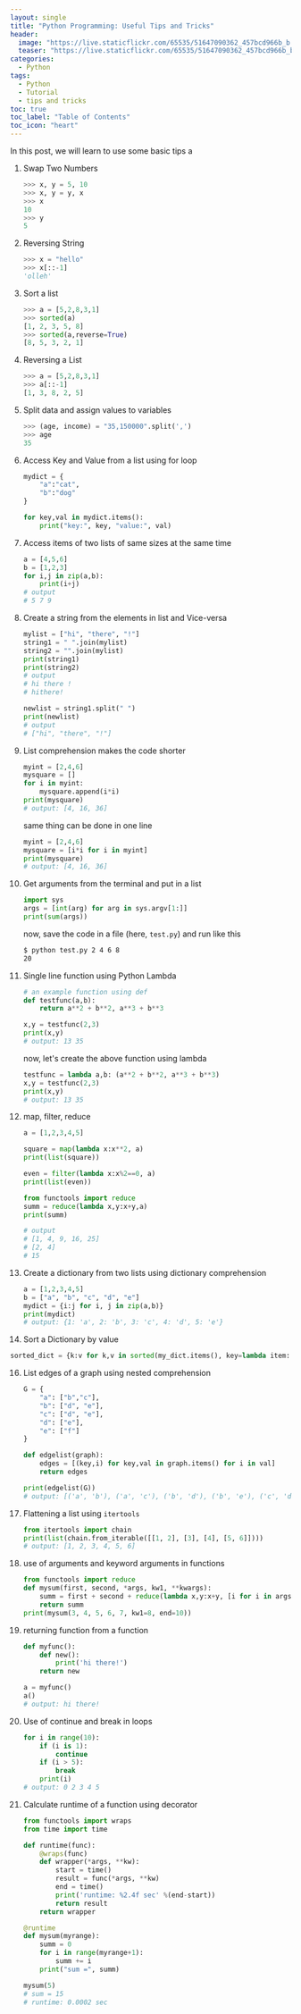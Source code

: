 ```yaml
---
layout: single
title: "Python Programming: Useful Tips and Tricks"
header:
  image: "https://live.staticflickr.com/65535/51647090362_457bcd966b_b.jpg"
  teaser: "https://live.staticflickr.com/65535/51647090362_457bcd966b_b.jpg"
categories:
  - Python
tags:
  - Python
  - Tutorial
  - tips and tricks
toc: true
toc_label: "Table of Contents"
toc_icon: "heart"
---
```


In this post, we will learn to use some basic tips a

1. Swap Two Numbers
	```python
	>>> x, y = 5, 10
	>>> x, y = y, x
	>>> x
	10
	>>> y
	5
	```
2. Reversing String
	```python
	>>> x = "hello"
	>>> x[::-1]
	'olleh'
	```
3. Sort a list
	```python
	>>> a = [5,2,8,3,1]
	>>> sorted(a)
	[1, 2, 3, 5, 8]
	>>> sorted(a,reverse=True)
	[8, 5, 3, 2, 1]
	```
4. Reversing a List
	```python
	>>> a = [5,2,8,3,1]
	>>> a[::-1]
	[1, 3, 8, 2, 5]
	```
5. Split data and assign values to variables
	```python
	>>> (age, income) = "35,150000".split(',')
	>>> age
	35
	```
7. Access Key and Value from a list using for loop
	```python
	mydict = {
		"a":"cat",
		"b":"dog"
	}
	
	for key,val in mydict.items():
		print("key:", key, "value:", val)
	```
8. Access items of two lists of same sizes at the same time
	```python
	a = [4,5,6]
	b = [1,2,3]
	for i,j in zip(a,b):
		print(i+j)
	# output
	# 5 7 9
	```
9. Create a string from the elements in list and Vice-versa
	```python
	mylist = ["hi", "there", "!"]
	string1 = " ".join(mylist)
	string2 = "".join(mylist)
	print(string1)
	print(string2)
	# output
	# hi there !
	# hithere!
	```
    ```python
	newlist = string1.split(" ")
	print(newlist)
	# output
	# ["hi", "there", "!"]
	```

10. List comprehension makes the code shorter
	```python
	myint = [2,4,6]
	mysquare = []
	for i in myint:
	    mysquare.append(i*i)
	print(mysquare)
	# output: [4, 16, 36]
	```
	same thing can be done in one line
	```python
	myint = [2,4,6]
	mysquare = [i*i for i in myint]
	print(mysquare)
	# output: [4, 16, 36]
	```
11. Get arguments from the terminal and put in a list
	```python
	import sys
	args = [int(arg) for arg in sys.argv[1:]]
	print(sum(args))
	``` 
	now, save the code in a file (here, `test.py`) and run like this
	```bash
	$ python test.py 2 4 6 8
	20
	```
12. Single line function using Python Lambda
	```python
	# an example function using def
	def testfunc(a,b):
	    return a**2 + b**2, a**3 + b**3

	x,y = testfunc(2,3)
	print(x,y)
	# output: 13 35
	```
	now, let's create the above function using lambda
	```python
	testfunc = lambda a,b: (a**2 + b**2, a**3 + b**3)
	x,y = testfunc(2,3)
	print(x,y)
	# output: 13 35
	```
13. map, filter, reduce 
	```python
	a = [1,2,3,4,5]

	square = map(lambda x:x**2, a)
	print(list(square))

	even = filter(lambda x:x%2==0, a)
	print(list(even))

	from functools import reduce
	summ = reduce(lambda x,y:x+y,a)
	print(summ)
	
	# output
	# [1, 4, 9, 16, 25]
	# [2, 4]
	# 15 
	```
14. Create a dictionary from two lists using dictionary comprehension
	```python
	a = [1,2,3,4,5]
	b = ["a", "b", "c", "d", "e"]
	mydict = {i:j for i, j in zip(a,b)}
	print(mydict)
	# output: {1: 'a', 2: 'b', 3: 'c', 4: 'd', 5: 'e'}
	```
15. Sort a Dictionary by value
```python
sorted_dict = {k:v for k,v in sorted(my_dict.items(), key=lambda item: item[1])}
```

16. List edges of a graph using nested comprehension
	```python
	G = {
	    "a": ["b","c"],
	    "b": ["d", "e"],
	    "c": ["d", "e"],
	    "d": ["e"],
	    "e": ["f"]
	}

	def edgelist(graph):
	    edges = [(key,i) for key,val in graph.items() for i in val]
	    return edges

	print(edgelist(G))
	# output: [('a', 'b'), ('a', 'c'), ('b', 'd'), ('b', 'e'), ('c', 'd'), ('c', 'e'), ('d', 'e'), ('e', 'f')]
	```
17. Flattening a list using `itertools`
	```python
	from itertools import chain
	print(list(chain.from_iterable([[1, 2], [3], [4], [5, 6]])))
	# output: [1, 2, 3, 4, 5, 6]
	```
18. use of arguments and keyword arguments in functions
	```python
	from functools import reduce
	def mysum(first, second, *args, kw1, **kwargs):
	    summ = first + second + reduce(lambda x,y:x+y, [i for i in args]) + kw1 + kwargs["end"]
	    return summ
	print(mysum(3, 4, 5, 6, 7, kw1=8, end=10))
	```
19. returning function from a function
	```python
	def myfunc():
	    def new():
	        print('hi there!')
	    return new

	a = myfunc()
	a()
	# output: hi there!
	```
20. Use of continue and break in loops
	```python
	for i in range(10):
	    if (i is 1):
	        continue
	    if (i > 5):
	        break
	    print(i)
	# output: 0 2 3 4 5
	```
21. Calculate runtime of a function using decorator
	```python
	from functools import wraps
	from time import time

	def runtime(func):
	    @wraps(func)
	    def wrapper(*args, **kw):
	        start = time()
	        result = func(*args, **kw)
	        end = time()
	        print('runtime: %2.4f sec' %(end-start))
	        return result
	    return wrapper

	@runtime
	def mysum(myrange):
	    summ = 0
	    for i in range(myrange+1):
	        summ += i
	    print("sum =", summ)

	mysum(5)
	# sum = 15
	# runtime: 0.0002 sec
	```
<!--stackedit_data:
eyJoaXN0b3J5IjpbODc4NjcyNDk2XX0=
-->